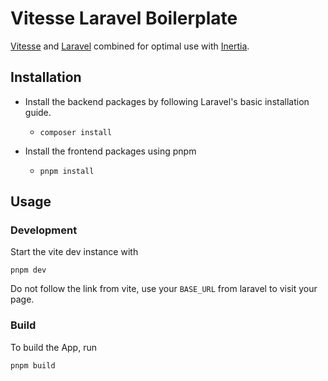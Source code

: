 # Vitesse Laravel Boilerplate

[Vitesse](https://github.com/antfu/vitesse) and [Laravel](https://github.com/laravel/laravel) combined for optimal use with [Inertia](https://inertiajs.com/).


## Installation

* Install the backend packages by following Laravel's basic installation guide.
    * `composer install`

* Install the frontend packages using pnpm
    * `pnpm install`

## Usage

### Development

Start the vite dev instance with

```
pnpm dev
```

Do not follow the link from vite, use your `BASE_URL` from laravel to visit your page.


### Build

To build the App, run

```
pnpm build
```
